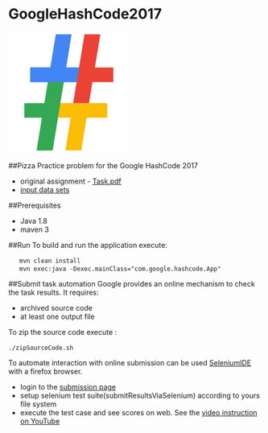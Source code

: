 # GoogleHashCode2017  
![google hash code logo](./documentation/logo.png)

##Pizza
Practice problem for the Google HashCode 2017

* original assignment - [Task.pdf](./documentation/TaskDescription.pdf)
* [input data sets](./inputDataSets)

##Prerequisites

* Java 1.8
* maven 3

##Run
To build and run the application execute:
       
       mvn clean install 
       mvn exec:java -Dexec.mainClass="com.google.hashcode.App"

##Submit task automation
Google provides an online mechanism to check the task results. It requires:
* archived source code
* at least one output file

To zip the source code execute :

    ./zipSourceCode.sh
    
To automate interaction with online submission can be used [SeleniumIDE](https://addons.mozilla.org/en-US/firefox/addon/selenium-ide/)
 with a firefox browser.
* login  to the [submission page](https://hashcodejudge.withgoogle.com/#/rounds/6553823069863936/submissions/)
* setup selenium test suite(submitResultsViaSelenium) according to yours file system 
* execute the test case and see scores on web. See the [video instruction on YouTube](https://www.youtube.com/watch?v=Wg7s3CtIeCs&feature=youtu.be)


